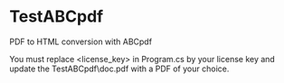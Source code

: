 # TestABCpdf
PDF to HTML conversion with ABCpdf

You must replace <license_key> in Program.cs by your license key and update the TestABCpdf\doc.pdf with a PDF of your choice.